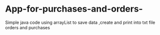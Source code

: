 # App-for-purchases-and-orders-
Simple java code using arrayList to save data ,create and print into txt file orders and purchases
